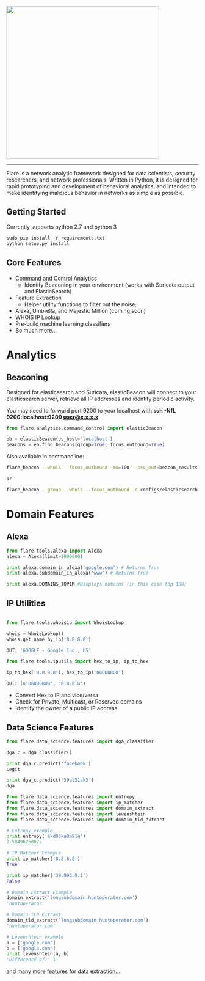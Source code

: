 
<p align="center" style="width:400px"><img src="https://github.com/austin-taylor/flare/blob/master/docs/source/logo.png" style="width:400px"></p>

---

Flare is a network analytic framework designed for data scientists, security researchers, and network professionals. Written in Python, it is designed for rapid prototyping and development of behavioral analytics, and intended to make identifying malicious behavior in networks as simple as possible.

Getting Started
---------------

Currently supports python 2.7 and python 3

```python
sudo pip install -r requirements.txt
python setup.py install
```

Core Features
-------------
####
*   Command and Control Analytics
    *   Identify Beaconing in your environment (works with Suricata output and ElasticSearch)
*   Feature Extraction
    *   Helper utility functions to filter out the noise.
*   Alexa, Umbrella, and Majestic Million (coming soon)
*   WHOIS IP Lookup
*   Pre-build machine learning classifiers
*   So much more...


Analytics
=========

Beaconing
---------
Designed for elasticsearch and Suricata, elasticBeacon will connect to your elasticsearch server, retrieve all IP addresses and identify periodic activity.

You may need to forward port 9200 to your localhost with **ssh -NfL 9200:localhost:9200 user@x.x.x.x**

```python
from flare.analytics.command_control import elasticBeacon

eb = elasticBeacon(es_host='localhost')
beacons = eb.find_beacons(group=True, focus_outbound=True)
```

Also available in commandline:

```bash
flare_beacon --whois --focus_outbound -mo=100 --csv_out=beacon_results.csv

or

flare_beacon --group --whois --focus_outbound -c configs/elasticsearch.ini -html beacons.html

```


Domain Features
===============


Alexa
-----
```python
from flare.tools.alexa import Alexa
alexa = Alexa(limit=1000000)

print alexa.domain_in_alexa('google.com') # Returns True
print alexa.subdomain_in_alexa('www') # Returns True

print alexa.DOMAINS_TOP1M #Displays domains (in this case top 100)
```

IP Utilities
------------
```python

from flare.tools.whoisip import WhoisLookup

whois = WhoisLookup()
whois.get_name_by_ip('8.8.8.8')

OUT: 'GOOGLE - Google Inc., US'

from flare.tools.iputils import hex_to_ip, ip_to_hex

ip_to_hex('8.8.8.8'), hex_to_ip('08080808')

OUT: (u'08080808', '8.8.8.8')

```
*   Convert Hex to IP and vice/versa
*   Check for Private, Multicast, or Reserved domains
*   Identify the owner of a public IP address

Data Science Features
---------------------
```python
from flare.data_science.features import dga_classifier

dga_c = dga_classifier()

print dga_c.predict('facebook')
Legit

print dga_c.predict('39al31ak3')
dga
```


```python
from flare.data_science.features import entropy
from flare.data_science.features import ip_matcher
from flare.data_science.features import domain_extract
from flare.data_science.features import levenshtein
from flare.data_science.features import domain_tld_extract

# Entropy example
print entropy('akd93ka8a91a')
2.58496250072

# IP Matcher Example
print ip_matcher('8.8.8.8')
True

print ip_matcher('39.993.9.1')
False

# Domain Extract Example
domain_extract('longsubdomain.huntoperator.com')
'huntoperator'

# Domain TLD Extract
domain_tld_extract('longsubdomain.huntoperator.com')
'huntoperator.com'

# Levenshtein example
a = ['google.com']
b = ['googl3.com']
print levenshtein(a, b)
'Difference of:' 1

```

and many more features for data extraction...
